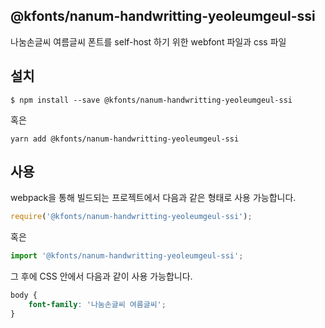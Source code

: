 
@kfonts/nanum-handwritting-yeoleumgeul-ssi
---------------------

나눔손글씨 여름글씨 폰트를 self-host 하기 위한 webfont 파일과 css 파일

설치
----

```
$ npm install --save @kfonts/nanum-handwritting-yeoleumgeul-ssi
```

혹은

```
yarn add @kfonts/nanum-handwritting-yeoleumgeul-ssi
```

사용
----

webpack을 통해 빌드되는 프로젝트에서 다음과 같은 형태로 사용 가능합니다.

```js
require('@kfonts/nanum-handwritting-yeoleumgeul-ssi');
```

혹은

```js
import '@kfonts/nanum-handwritting-yeoleumgeul-ssi';
```

그 후에 CSS 안에서 다음과 같이 사용 가능합니다.

```css
body {
    font-family: '나눔손글씨 여름글씨';
}
```
